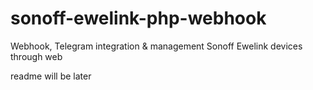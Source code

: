 # sonoff-ewelink-php-webhook
Webhook, Telegram integration &amp; management Sonoff Ewelink devices through web

readme will be later
